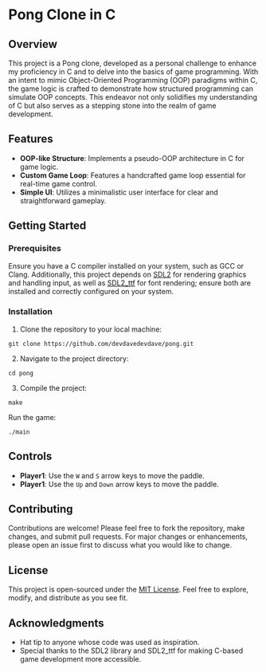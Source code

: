 # Pong Clone in C

## Overview
This project is a Pong clone, developed as a personal challenge to enhance my proficiency in C and to delve into the basics of game programming. With an intent to mimic Object-Oriented Programming (OOP) paradigms within C, the game logic is crafted to demonstrate how structured programming can simulate OOP concepts. This endeavor not only solidifies my understanding of C but also serves as a stepping stone into the realm of game development.

## Features
- **OOP-like Structure**: Implements a pseudo-OOP architecture in C for game logic.
- **Custom Game Loop**: Features a handcrafted game loop essential for real-time game control.
- **Simple UI**: Utilizes a minimalistic user interface for clear and straightforward gameplay.

## Getting Started
### Prerequisites
Ensure you have a C compiler installed on your system, such as GCC or Clang. Additionally, this project depends on [SDL2](https://www.libsdl.org/) for rendering graphics and handling input, as well as [SDL2_ttf](https://www.libsdl.org/projects/SDL_ttf/) for font rendering; ensure both are installed and correctly configured on your system.

### Installation
1. Clone the repository to your local machine:
```
git clone https://github.com/devdavedevdave/pong.git
```

2. Navigate to the project directory:
```
cd pong
```

3. Compile the project:
```
make
```
Run the game:
```
./main
```


## Controls
- **Player1**: Use the `W` and `S` arrow keys to move the paddle.
- **Player1**: Use the `Up` and `Down` arrow keys to move the paddle.

## Contributing
Contributions are welcome! Please feel free to fork the repository, make changes, and submit pull requests. For major changes or enhancements, please open an issue first to discuss what you would like to change.

## License
This project is open-sourced under the [MIT License](LICENSE.md). Feel free to explore, modify, and distribute as you see fit.

## Acknowledgments
- Hat tip to anyone whose code was used as inspiration.
- Special thanks to the SDL2 library and SDL2_ttf for making C-based game development more accessible.
